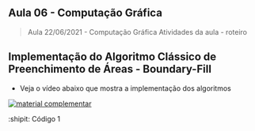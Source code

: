 ## Aula 06 - Computação Gráfica

> Aula 22/06/2021 - Computação Gráfica
> Atividades da aula - roteiro

## Implementação do Algoritmo Clássico de Preenchimento de Áreas - Boundary-Fill

- Veja o vídeo abaixo que mostra a implementação dos algoritmos
 
[![material complementar](https://github.com/marcoswagner-commits/projetos_cg/blob/0150ad883cb287ccc3290d4f11b790b3a36b8256/Capa_Aula6.png)](https://www.youtube.com/watch?v=ZR3LNVua7Pw)


:shipit: Código 1
```



```
